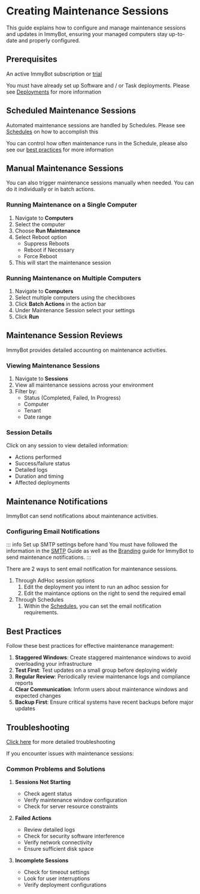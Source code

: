 # Creating Maintenance Sessions

This guide explains how to configure and manage maintenance sessions and updates in ImmyBot, ensuring your managed computers stay up-to-date and properly configured.

## Prerequisites

An active ImmyBot subscription or [trial](https://www.immy.bot/pricing/)

You must have already set up Software and / or Task deployments.
Please see [Deployments](/Documentation/HowToGuides/Creating-managing-deployments) for more information

## Scheduled Maintenance Sessions

Automated maintenance sessions are handled by Schedules. Please see [Schedules](/Documentation/HowToGuides/schedules.md) on how to accomplish this

You can control how often maintenance runs in the Schedule, please also see our [best practices](/Documentation/GettingStarted/instance-best-practices.html#scheduled-maintenance) for more information

## Manual Maintenance Sessions

You can also trigger maintenance sessions manually when needed. You can do it individually or in batch actions.

### Running Maintenance on a Single Computer

1. Navigate to **Computers**
2. Select the computer
3. Choose **Run Maintenance**
4. Select Reboot option
   - Suppress Reboots
   - Reboot if Necessary
   - Force Reboot
5. This will start the maintenance session

### Running Maintenance on Multiple Computers

1. Navigate to **Computers**
2. Select multiple computers using the checkboxes
3. Click **Batch Actions** in the action bar
4. Under Maintenance Session select your settings
5. Click **Run**

## Maintenance Session Reviews

ImmyBot provides detailed accounting on maintenance activities.

### Viewing Maintenance Sessions

1. Navigate to **Sessions**
2. View all maintenance sessions across your environment
3. Filter by:
   - Status (Completed, Failed, In Progress)
   - Computer
   - Tenant
   - Date range

### Session Details

Click on any session to view detailed information:

- Actions performed
- Success/failure status
- Detailed logs
- Duration and timing
- Affected deployments

## Maintenance Notifications

ImmyBot can send notifications about maintenance activities.

### Configuring Email Notifications
::: info Set up SMTP settings before hand
You must have followed the information in the [SMTP](/Documentation/HowToGuides/smtp) Guide as well as the [Branding](/Documentation/HowToGuides/branding) guide for ImmyBot to send maintenance notifications.
:::

There are 2 ways to sent email notification for maintenance sessions.
1. Through AdHoc session options
   1. Edit the deployment you intent to run an adhoc session for
   2. Edit the maintance options on the right to send the required email
2. Through Schedules
   1. Within the [Schedules](/Documentation/HowToGuides/schedules), you can set the email notification requirements.


## Best Practices

Follow these best practices for effective maintenance management:

1. **Staggered Windows**: Create staggered maintenance windows to avoid overloading your infrastructure
2. **Test First**: Test updates on a small group before deploying widely
3. **Regular Review**: Periodically review maintenance logs and compliance reports
4. **Clear Communication**: Inform users about maintenance windows and expected changes
5. **Backup First**: Ensure critical systems have recent backups before major updates

## Troubleshooting

[Click here](/Documentation/Troubleshooting/troubleshooting) for more detailed troubleshooting

If you encounter issues with maintenance sessions:

### Common Problems and Solutions

1. **Sessions Not Starting**
   - Check agent status
   - Verify maintenance window configuration
   - Check for server resource constraints

2. **Failed Actions**
   - Review detailed logs
   - Check for security software interference
   - Verify network connectivity
   - Ensure sufficient disk space

3. **Incomplete Sessions**
   - Check for timeout settings
   - Look for user interruptions
   - Verify deployment configurations
